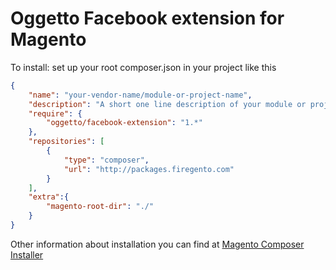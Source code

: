# Oggetto Facebook extension for Magento

To install: set up your root composer.json in your project like this

```json
{
    "name": "your-vendor-name/module-or-project-name",
    "description": "A short one line description of your module or project",
    "require": {
        "oggetto/facebook-extension": "1.*"
    },
    "repositories": [
        {
            "type": "composer",
            "url": "http://packages.firegento.com"
        }
    ],
    "extra":{
        "magento-root-dir": "./"
    }
}
```

Other information about installation you can find at [Magento Composer Installer](https://github.com/magento-hackathon/magento-composer-installer)
